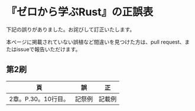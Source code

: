 # 『ゼロから学ぶRust』の正誤表

下記の誤りがありました。お詫びして訂正いたします。

本ページに掲載されていない誤植など間違いを見つけた方は、pull request、またはissueで報告いただけます。

## 第2刷

|頁    | 誤     | 正   |
| ---- | ----- | ---- |
| 2章。P.30。10行目。 | 記祭例 | 記載例 |
